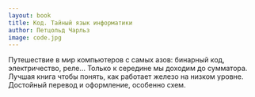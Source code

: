 ```yaml
---
layout: book
title: Код. Тайный язык информатики
author: Петцольд Чарльз
image: code.jpg
---
```


Путешествие в мир компьютеров с самых азов: бинарный код, электричество,
реле... Только к середине мы доходим до сумматора. Лучшая книга чтобы понять,
как работает железо на низком уровне. Достойный перевод и оформление, особенно
схем.
